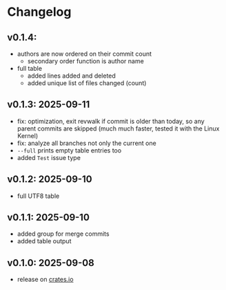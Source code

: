 # Changelog

## v0.1.4:
- authors are now ordered on their commit count
    - secondary order function is author name
- full table
    - added lines added and deleted
    - added unique list of files changed (count)

## v0.1.3: 2025-09-11
- fix: optimization, exit revwalk if commit is older than today, so any parent commits are skipped (much much faster, tested it with the Linux Kernel)
- fix: analyze all branches not only the current one
- `--full` prints empty table entries too
- added `Test` issue type

## v0.1.2: 2025-09-10
- full UTF8 table

## v0.1.1: 2025-09-10
- added group for merge commits
- added table output

## v0.1.0: 2025-09-08
- release on [crates.io](https://crates.io/crates/git-today)
